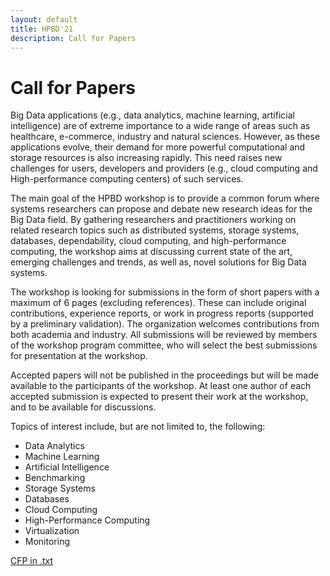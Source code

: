 ```yaml
---
layout: default
title: HPBD'21
description: Call for Papers
---
```


# Call for Papers

Big Data applications (e.g., data analytics, machine learning, artificial intelligence) are of
extreme importance to a wide range of areas such as healthcare, e-commerce, industry and
natural sciences. However, as these applications evolve, their demand for more powerful
computational and storage resources is also increasing rapidly. This need raises new
challenges for users, developers and providers (e.g., cloud computing and High-performance
computing centers) of such services.

The main goal of the HPBD workshop is to provide a common forum where systems researchers can propose and debate new research ideas for the Big Data field. By gathering researchers and practitioners working on related research topics such as distributed systems, storage systems, databases, dependability, cloud computing, and high-performance computing, the workshop aims at discussing current state of the art, emerging challenges and trends, as well as, novel solutions for Big Data systems. 

The workshop is looking for submissions in the form of short papers with a maximum of 6 pages (excluding references). These can include original contributions, experience reports, or work in progress reports (supported by a preliminary validation). The organization welcomes contributions from both academia and industry. All submissions will be reviewed by members of the workshop program committee, who will select the best submissions for presentation at the workshop.

Accepted papers will not be published in the proceedings but will be made available to the participants of the workshop. At least one author of each accepted submission is expected to present their work at the workshop, and to be available for discussions.

Topics of interest include, but are not limited to, the following: 

* Data Analytics
* Machine Learning
* Artificial Intelligence
* Benchmarking
* Storage Systems
* Databases
* Cloud Computing
* High-Performance Computing
* Virtualization
* Monitoring

[CFP in .txt](cfp.txt)
